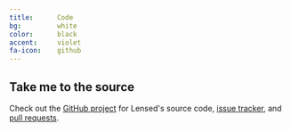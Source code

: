 ```yaml
---
title:      Code
bg:         white
color:      black
accent:     violet
fa-icon:    github
---
```


## Take me to the source

Check out the [GitHub project](http://github.com/glenco/lensed) for Lensed's
source code, [issue tracker](https://github.com/glenco/lensed/issues), and
[pull requests](https://github.com/glenco/lensed/pulls).
